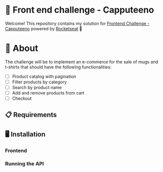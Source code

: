 # 🚀 Front end challenge - Capputeeno

Welcome! This repository contains my solution for [Frontend Challenge - Capputeeno](https://github.com/Rocketseat/frontend-challenge) powered by [Rocketseat](https://www.rocketseat.com.br/) 🚀

# 🧠 About


The challenge will be to implement an e-commerce for the sale of mugs and t-shirts that should have the following functionalities:
- [ ] Product catalog with pagination
- [ ] Filter products by category
- [ ] Search by product name
- [ ] Add and remove products from cart
- [ ] Checkout

## 📋 Requirements


## 🖥️ Installation

### Frontend


### Running the API

